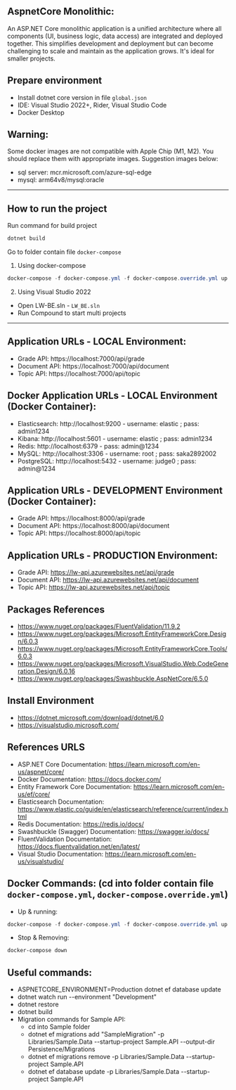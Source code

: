## AspnetCore Monolithic:
An ASP.NET Core monolithic application is a unified architecture where all components (UI, business logic, data access) are integrated and deployed together. This simplifies development and deployment but can become challenging to scale and maintain as the application grows. It's ideal for smaller projects.

## Prepare environment

* Install dotnet core version in file `global.json`
* IDE: Visual Studio 2022+, Rider, Visual Studio Code
* Docker Desktop

## Warning:

Some docker images are not compatible with Apple Chip (M1, M2). You should replace them with appropriate images. Suggestion images below:
- sql server: mcr.microsoft.com/azure-sql-edge
- mysql: arm64v8/mysql:oracle
---
## How to run the project

Run command for build project
```Powershell
dotnet build
```
Go to folder contain file `docker-compose`

1. Using docker-compose
```Powershell
docker-compose -f docker-compose.yml -f docker-compose.override.yml up -d --remove-orphans
```
2. Using Visual Studio 2022
- Open LW-BE.sln - `LW_BE.sln`
- Run Compound to start multi projects
---

## Application URLs - LOCAL Environment:
- Grade API: https://localhost:7000/api/grade
- Document API: https://localhost:7000/api/document
- Topic API: https://localhost:7000/api/topic

## Docker Application URLs - LOCAL Environment (Docker Container):
- Elasticsearch: http://localhost:9200 - username: elastic ; pass: admin1234
- Kibana: http://localhost:5601 - username: elastic ; pass: admin1234
- Redis: http://localhost:6379 - pass: admin@1234
- MySQL: http://localhost:3306 - username: root ; pass: saka2892002
- PostgreSQL: http://localhost:5432 - username: judge0 ; pass: admin@1234

## Application URLs - DEVELOPMENT Environment (Docker Container):
- Grade API: https://localhost:8000/api/grade
- Document API: https://localhost:8000/api/document
- Topic API: https://localhost:8000/api/topic

## Application URLs - PRODUCTION Environment:
- Grade API: https://lw-api.azurewebsites.net/api/grade
- Document API: https://lw-api.azurewebsites.net/api/document
- Topic API: https://lw-api.azurewebsites.net/api/topic

## Packages References
- https://www.nuget.org/packages/FluentValidation/11.9.2
- https://www.nuget.org/packages/Microsoft.EntityFrameworkCore.Design/6.0.3
- https://www.nuget.org/packages/Microsoft.EntityFrameworkCore.Tools/6.0.3
- https://www.nuget.org/packages/Microsoft.VisualStudio.Web.CodeGeneration.Design/6.0.16
- https://www.nuget.org/packages/Swashbuckle.AspNetCore/6.5.0

## Install Environment

- https://dotnet.microsoft.com/download/dotnet/6.0
- https://visualstudio.microsoft.com/

## References URLS
- ASP.NET Core Documentation: https://learn.microsoft.com/en-us/aspnet/core/
- Docker Documentation: https://docs.docker.com/
- Entity Framework Core Documentation: https://learn.microsoft.com/en-us/ef/core/
- Elasticsearch Documentation: https://www.elastic.co/guide/en/elasticsearch/reference/current/index.html
- Redis Documentation: https://redis.io/docs/
- Swashbuckle (Swagger) Documentation: https://swagger.io/docs/
- FluentValidation Documentation: https://docs.fluentvalidation.net/en/latest/
- Visual Studio Documentation: https://learn.microsoft.com/en-us/visualstudio/

## Docker Commands: (cd into folder contain file `docker-compose.yml`, `docker-compose.override.yml`)

- Up & running:
```Powershell
docker-compose -f docker-compose.yml -f docker-compose.override.yml up -d --remove-orphans --build
```
- Stop & Removing:
```Powershell
docker-compose down
```

## Useful commands:

- ASPNETCORE_ENVIRONMENT=Production dotnet ef database update
- dotnet watch run --environment "Development"
- dotnet restore
- dotnet build
- Migration commands for Sample API:
  - cd into Sample folder
  - dotnet ef migrations add "SampleMigration" -p Libraries/Sample.Data --startup-project Sample.API --output-dir Persistence/Migrations
  - dotnet ef migrations remove -p Libraries/Sample.Data --startup-project Sample.API
  - dotnet ef database update -p Libraries/Sample.Data --startup-project Sample.API